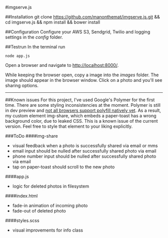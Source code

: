 #imgserve.js


##Installation
    git clone https://github.com/manonthemat/imgserve.js.git && cd imgserve.js && npm install && bower install

##Configuration
Configure your AWS S3, Sendgrid, Twilio and logging settings in the *config* folder.

##Testrun
In the terminal run

    node app.js

Open a browser and navigate to [http://localhost:8000/](http://localhost:8000/).

While keeping the browser open, copy a image into the *images* folder. The image should appear in the browser window. Click on a photo and you'll see sharing options.

---

##Known issues
For this project, I've used Google's Polymer for the first time. There are some styling inconsistencies at the moment. Polymer is still in dev preview and [not all browsers support polyfill natively yet](https://www.polymer-project.org/resources/compatibility.html). As a result, my custom element img-share, which embeds a paper-toast has a wrong background color, due to leaked CSS. This is a known issue of the current version. Feel free to style that element to your liking explicitly.

###ToDo
####img-share
- visual feedback when a photo is successfully shared via email or mms
- email input should be nulled after successfully shared photo via email
- phone number input should be nulled after successfully shared photo via email
- tap on paper-toast should scroll to the new photo

####app.js
- logic for deleted photos in filesystem

####index.html
- fade-in animation of incoming photo
- fade-out of deleted photo

####styles.scss
- visual improvements for info class